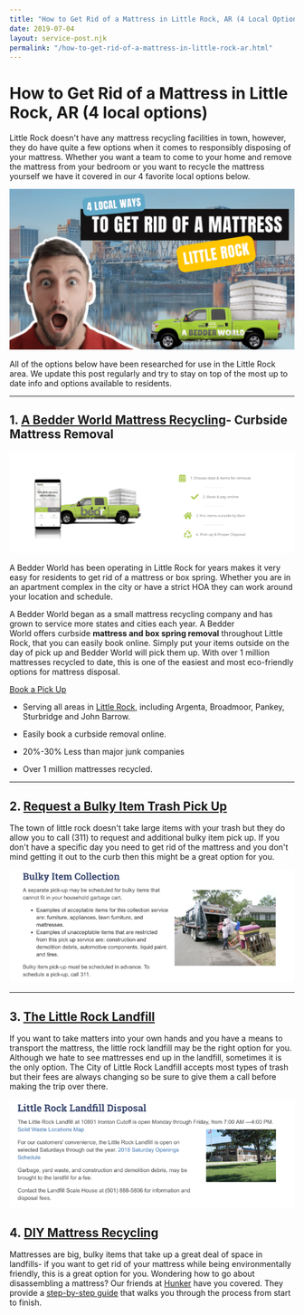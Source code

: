 ```yaml
---
title: "How to Get Rid of a Mattress in Little Rock, AR (4 Local Options)"
date: 2019-07-04
layout: service-post.njk
permalink: "/how-to-get-rid-of-a-mattress-in-little-rock-ar.html"
---
```


# How to Get Rid of a Mattress in Little Rock, AR (4 local options)

Little Rock doesn't have any mattress recycling facilities in town, however, they do have quite a few options when it comes to responsibly disposing of your mattress. Whether you want a team to come to your home and remove the mattress from your bedroom or you want to recycle the mattress yourself we have it covered in our 4 favorite local options below.

![mattress-disposal-little-rock-ar](/filtered-images/Most-Attractive-Youtube-Thumbnail-93-1024x576.png)

All of the options below have been researched for use in the Little Rock area. We update this post regularly and try to stay on top of the most up to date info and options available to residents.

* * *

## 1\. [A Bedder World Mattress Recycling](https://www.abedderworld.com/Little-Rock-AR)\- Curbside Mattress Removal

![mattress-removal-recycle-services](/filtered-images/Screen-Shot-2022-04-18-at-12.35.36-PM-1024x367.png)

A Bedder World has been operating in Little Rock for years makes it very easy for residents to get rid of a mattress or box spring. Whether you are in an apartment complex in the city or have a strict HOA they can work around your location and schedule.

A Bedder World began as a small mattress recycling company and has grown to service more states and cities each year. A Bedder World offers curbside **mattress and box spring removal** throughout Little Rock, that you can easily book online. Simply put your items outside on the day of pick up and Bedder World will pick them up. With over 1 million mattresses recycled to date, this is one of the easiest and most eco-friendly options for mattress disposal.

[Book a Pick Up](https://abedderworld.com/Little-Rock-AR)

- Serving all areas in [Little Rock](https://www.abedderworld.com/Little-Rock-AR), including Argenta, Broadmoor, Pankey, Sturbridge and John Barrow.

- Easily book a curbside removal online.

- 20%-30% Less than major junk companies

- Over 1 million mattresses recycled.

* * *

## 2\. [Request a Bulky Item Trash Pick Up](https://www.littlerock.gov/for-residents/solid-waste-services/#bulkyitem "Links active once published")

The town of little rock doesn't take large items with your trash but they do allow you to call (311) to request and additional bulky item pick up. If you don't have a specific day you need to get rid of the mattress and you don't mind getting it out to the curb then this might be a great option for you.

[![little-rock-mattress-pick-up](/filtered-images/screen-shot-2018-06-25-at-9-09-40-pm.png)](https://www.littlerock.gov/for-residents/solid-waste-services/#bulkyitem)

* * *

## 3\. [The Little Rock Landfill](https://www.littlerock.gov/for-residents/solid-waste-services/#landfill "Links active once published")

If you want to take matters into your own hands and you have a means to transport the mattress, the little rock landfill may be the right option for you. Although we hate to see mattresses end up in the landfill, sometimes it is the only option. The City of Little Rock Landfill accepts most types of trash but their fees are always changing so be sure to give them a call before making the trip over there.

[![little-rock-mattress-disposal](/filtered-images/screen-shot-2018-06-25-at-9-21-05-pm.png)](https://www.littlerock.gov/for-residents/solid-waste-services/#landfill)

## 4. [DIY Mattress Recycling](https://www.hunker.com/12569988/how-to-disassemble-a-mattress "Links active once published") 

Mattresses are big, bulky items that take up a great deal of space in landfills- if you want to get rid of your mattress while being environmentally friendly, this is a great option for you. Wondering how to go about disassembling a mattress? Our friends at [Hunker](https://www.hunker.com/12569988/how-to-disassemble-a-mattress "Links active once published") have you covered. They provide a [step-by-step guide](https://www.hunker.com/12569988/how-to-disassemble-a-mattress "Links active once published") that walks you through the process from start to finish.
